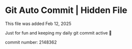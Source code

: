 # Git Auto Commit | Hidden File

This file was added Feb 12, 2025

Just for fun and keeping my daily git commit active 🤪

commit number: 2148362
